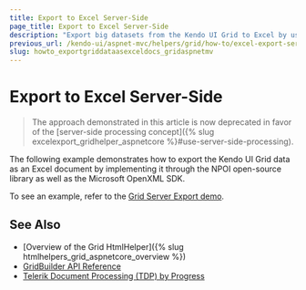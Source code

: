```yaml
---
title: Export to Excel Server-Side
page_title: Export to Excel Server-Side
description: "Export big datasets from the Kendo UI Grid to Excel by using the Document Processing Library in ASP.NET MVC applications."
previous_url: /kendo-ui/aspnet-mvc/helpers/grid/how-to/excel-export-server-side, /helpers/data-management/grid/how-to/Export/excel-export-server-side
slug: howto_exportgriddataasexceldocs_gridaspnetmv
---
```


# Export to Excel Server-Side

> The approach demonstrated in this article is now deprecated in favor of the [server-side processing concept]({% slug excelexport_gridhelper_aspnetcore %}#use-server-side-processing).

The following example demonstrates how to export the Kendo UI Grid data as an Excel document by implementing it through the NPOI open-source library as well as the Microsoft OpenXML SDK.

To see an example, refer to the [Grid Server Export demo](https://demos.telerik.com/aspnet-mvc/grid/server-export).

## See Also

* [Overview of the Grid HtmlHelper]({% slug htmlhelpers_grid_aspnetcore_overview %})
* [GridBuilder API Reference](https://docs.telerik.com/aspnet-mvc/api/kendo.mvc.ui.fluent/gridbuilder)
* [Telerik Document Processing (TDP) by Progress](https://docs.telerik.com/devtools/document-processing/introduction)
